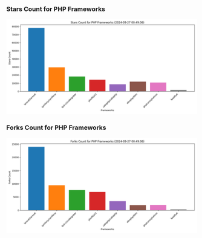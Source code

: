 ### Stars Count for PHP Frameworks

![Stars Chart](./archive/charts/20240927004906_stars_count.png)

### Forks Count for PHP Frameworks

![Forks Chart](./archive/charts/20240927004906_forks_count.png)

